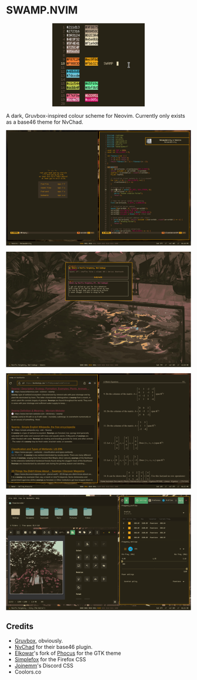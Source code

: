 # SWAMP.NVIM
<p align="center">
    <img src="Gallery/colours.png" width=50%/>
</p>

A dark, Gruvbox-inspired colour scheme for Neovim. Currently only exists as a base46 theme for NvChad.

![nvim](Gallery/neovim.png)
<br>

![music](Gallery/pool.png)
<br>

![ddg/zathura](Gallery/other.png)
<br>

![gtk](Gallery/gtk.png)
<br>

## Credits
- [Gruvbox](https://github.com/morhetz/gruvbox), obviously.
- [NvChad](https://nvchad.com/) for their base46 plugin.
- [Elkowar](https://github.com/elkowar/gtk)'s fork of [Phocus](https://github.com/phocus/gtk) for the GTK theme
- [Simplefox](https://github.com/migueravila/SimpleFox) for the Firefox CSS
- [Joinemm](https://github.com/joinemm/discord-css/blob/master/gruvbox.css)'s  Discord CSS
- Coolors.co